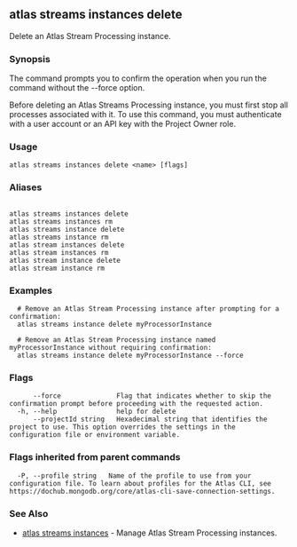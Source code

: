## atlas streams instances delete

Delete an Atlas Stream Processing instance.


### Synopsis

The command prompts you to confirm the operation when you run the command without the --force option.

Before deleting an Atlas Streams Processing instance, you must first stop all processes associated with it.
To use this command, you must authenticate with a user account or an API key with the Project Owner role.


### Usage
```
atlas streams instances delete <name> [flags]
```

### Aliases
```

atlas streams instances delete
atlas streams instances rm
atlas streams instance delete
atlas streams instance rm
atlas stream instances delete
atlas stream instances rm
atlas stream instance delete
atlas stream instance rm
```

### Examples

```
  # Remove an Atlas Stream Processing instance after prompting for a confirmation:
  atlas streams instance delete myProcessorInstance

  # Remove an Atlas Stream Processing instance named myProcessorInstance without requiring confirmation:
  atlas streams instance delete myProcessorInstance --force
```


### Flags

```
      --force              Flag that indicates whether to skip the confirmation prompt before proceeding with the requested action.
  -h, --help               help for delete
      --projectId string   Hexadecimal string that identifies the project to use. This option overrides the settings in the configuration file or environment variable.

```


### Flags inherited from parent commands

```
  -P, --profile string   Name of the profile to use from your configuration file. To learn about profiles for the Atlas CLI, see https://dochub.mongodb.org/core/atlas-cli-save-connection-settings.

```

### See Also


* [atlas streams instances](atlas_streams_instances.md)	- Manage Atlas Stream Processing instances.



